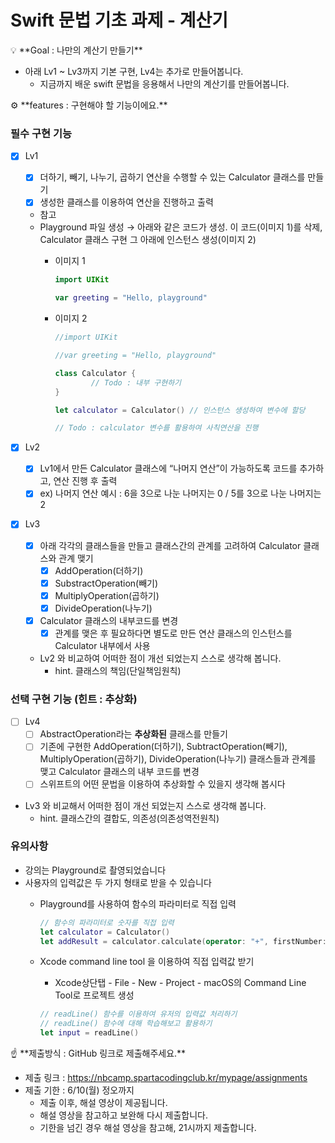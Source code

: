# Swift 문법 기초 과제 - 계산기

<aside>
💡 **Goal : 나만의 계산기 만들기**

</aside>

- 아래 Lv1 ~ Lv3까지 기본 구현, Lv4는 추가로 만들어봅니다.
    - 지금까지 배운 swift 문법을 응용해서 나만의 계산기를 만들어봅니다.

<aside>
⚙ **features : 구현해야 할 기능이에요.**

</aside>

### 필수 구현 기능

- [x]  Lv1
    - [x]  더하기, 빼기, 나누기, 곱하기 연산을 수행할 수 있는 Calculator 클래스를 만들기
    - [x]  생성한 클래스를 이용하여 연산을 진행하고 출력
    - 참고
    - Playground 파일 생성 → 아래와 같은 코드가 생성. 이 코드(이미지 1)를 삭제, Calculator 클래스 구현
    그 아래에 인스턴스 생성(이미지 2)
        - 이미지 1
            
            ```swift
            import UIKit
            
            var greeting = "Hello, playground"
            ```
            
        - 이미지 2
            
            ```swift
            //import UIKit
            
            //var greeting = "Hello, playground"
            
            class Calculator {
            		// Todo : 내부 구현하기
            }
            
            let calculator = Calculator() // 인스턴스 생성하여 변수에 할당
            
            // Todo : calculator 변수를 활용하여 사칙연산을 진행
            ```
            
        
- [x]  Lv2
    - [x]  Lv1에서 만든 Calculator 클래스에 “나머지 연산”이 가능하도록 코드를 추가하고, 연산 진행 후 출력
    - [x]  ex) 나머지 연산 예시 : 6을 3으로 나눈 나머지는 0 / 5를 3으로 나눈 나머지는 2

- [x]  Lv3
    - [x]  아래 각각의 클래스들을 만들고 클래스간의 관계를 고려하여 Calculator 클래스와 관계 맺기
        - [x]  AddOperation(더하기)
        - [x]  SubstractOperation(빼기)
        - [x]  MultiplyOperation(곱하기)
        - [x]  DivideOperation(나누기)
    - [x]  Calculator 클래스의 내부코드를 변경
        - [x]  관계를 맺은 후 필요하다면 별도로 만든 연산 클래스의 인스턴스를 Calculator 내부에서 사용
    - Lv2 와 비교하여 어떠한 점이 개선 되었는지 스스로 생각해 봅니다.
        - hint. 클래스의 책임(단일책임원칙)
    

### 선택 구현 기능 (힌트 : 추상화)

- [ ]  Lv4
    - [ ]  AbstractOperation라는 **추상화된** 클래스를 만들기
    - [ ]  기존에 구현한 AddOperation(더하기), SubtractOperation(빼기), MultiplyOperation(곱하기), DivideOperation(나누기) 클래스들과 관계를 맺고 Calculator 클래스의 내부 코드를 변경
    - [ ]  스위프트의 어떤 문법을 이용하여 추상화할 수 있을지 생각해 봅시다
- Lv3 와 비교해서 어떠한 점이 개선 되었는지 스스로 생각해 봅니다.
    - hint. 클래스간의 결합도, 의존성(의존성역전원칙)

### 유의사항

- 강의는 Playground로 촬영되었습니다
- 사용자의 입력값은 두 가지 형태로 받을 수 있습니다
    - Playground를 사용하여 함수의 파라미터로 직접 입력
        
        ```swift
        // 함수의 파라미터로 숫자를 직접 입력
        let calculator = Calculator()
        let addResult = calculator.calculate(operator: "+", firstNumber: 10, secondNumber: 20)
        ```
        
    - Xcode command line tool 을 이용하여 직접 입력값 받기
        - Xcode상단탭 - File - New - Project - macOS의 Command Line Tool로 프로젝트 생성
        
        
        ```swift
        // readLine() 함수를 이용하여 유저의 입력값 처리하기
        // readLine() 함수에 대해 학습해보고 활용하기
        let input = readLine()
        ```
        
<aside>
☝ **제출방식 : GitHub 링크로 제출해주세요.**

</aside>

- 제출 링크 : https://nbcamp.spartacodingclub.kr/mypage/assignments
- 제출 기한 : 6/10(월) 정오까지
    - 제출 이후, 해설 영상이 제공됩니다.
    - 해설 영상을 참고하고 보완해 다시 제출합니다.
    - 기한을 넘긴 경우 해설 영상을 참고해, 21시까지 제출합니다.
